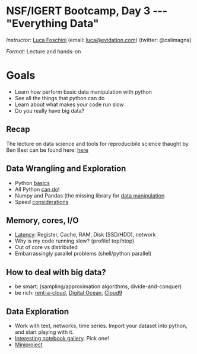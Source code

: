 # NSF/IGERT Bootcamp, Day 3 --- "Everything Data"

*Instructor:* [Luca Foschini](www.lucafoschini.com) (email: luca@evidation.com) (twitter: @calimagna)

*Format:* Lecture and hands-on

# Goals
- Learn how perform basic data manipulation with python
- See all the things that python can do
- Learn about what makes your code run slow
- Do you really have big data? 

## Recap
  The lecture on data science and tools for reproducibile science thaught by Ben Best can be found here: [here](https://github.com/bbest/ucsb-network-data-science-2016/)

## Data Wrangling and Exploration

  - Python [basics](../Day02_EverythingData/notebooks/02%20-%20Introduction%20to%20Python.ipynb)
  - All Python [can do](..//Day02_EverythingData/notebooks/03%20-%20Libraries%20and%20Integration.ipynb)!
  - Numpy and Pandas (the missing library for [data manipulation](..//Day02_EverythingData/notebooks/04%20-%20Data%20Wrangling.ipynb)
  - Speed [considerations](..//Day02_EverythingData/notebooks/05%20-%20Theory%20and%20Practice.ipynb)

## Memory, cores, I/O

  - [Latency](https://gist.github.com/jboner/2841832): Register, Cache, RAM, Disk (SSD/HDD), network
  - Why is my code running slow? (profile! top/htop)
  - Out of core vs distributed
  - Embarrassingly parallel problems (shell/python parallel)

## How to deal with big data?

  - be smart: (sampling/approximation algorithms, divide-and-conquer)
  - be rich: [rent-a-cloud](https://aws.amazon.com/ec2/pricing/), [Digital Ocean](https://www.digitalocean.com/), [Cloud9](https://c9.io/pricing)
  
## Data Exploration

  - Work with text, networks, time series. Import your dataset into python, and start playing with it.
  - [Interesting notebook gallery](https://github.com/ipython/ipython/wiki/A-gallery-of-interesting-IPython-Notebooks#introductory-tutorials). Pick one!
  - [Miniproject](..//Day02_EverythingData/notebooks/07%20-%20Miniproject.ipynb)
